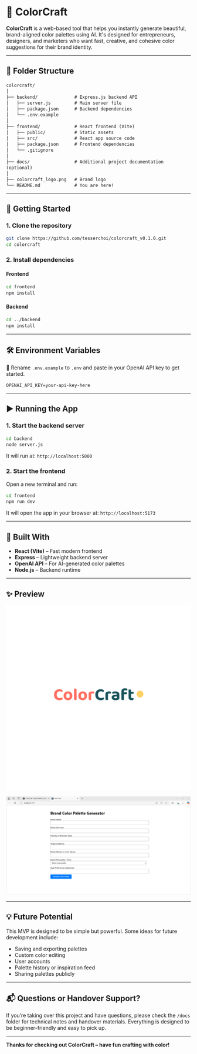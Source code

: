 # 🎨 ColorCraft

**ColorCraft** is a web-based tool that helps you instantly generate beautiful, brand-aligned color palettes using AI. It's designed for entrepreneurs, designers, and marketers who want fast, creative, and cohesive color suggestions for their brand identity.

---

## 📂 Folder Structure

```
colorcraft/
│
├── backend/              # Express.js backend API
│   ├── server.js         # Main server file
│   ├── package.json      # Backend dependencies
│   └── .env.example
│
├── frontend/             # React frontend (Vite)
│   ├── public/           # Static assets
│   ├── src/              # React app source code
│   ├── package.json      # Frontend dependencies
│   └── .gitignore
│
├── docs/                 # Additional project documentation (optional)
│
├── colorcraft_logo.png   # Brand logo
└── README.md             # You are here!
```

---

## 🚀 Getting Started

### 1. Clone the repository

```bash
git clone https://github.com/tesserchoi/colorcraft_v0.1.0.git
cd colorcraft
```

### 2. Install dependencies

#### Frontend

```bash
cd frontend
npm install
```

#### Backend

```bash
cd ../backend
npm install
```

---

## 🛠 Environment Variables

🔑 Rename `.env.example` to `.env` and paste in your OpenAI API key to get started.

```
OPENAI_API_KEY=your-api-key-here
```

---

## ▶️ Running the App

### 1. Start the backend server

```bash
cd backend
node server.js
```

It will run at: `http://localhost:5000`

### 2. Start the frontend

Open a new terminal and run:

```bash
cd frontend
npm run dev
```

It will open the app in your browser at: `http://localhost:5173`

---

## 🧠 Built With

- **React (Vite)** – Fast modern frontend
- **Express** – Lightweight backend server
- **OpenAI API** – For AI-generated color palettes
- **Node.js** – Backend runtime

---

## ✨ Preview

![ColorCraft Logo](./colorcraft_logo.png)

![ColorCraft Screenshot](./frontend/public/screenshot.png)


---

## 💡 Future Potential

This MVP is designed to be simple but powerful. Some ideas for future development include:
- Saving and exporting palettes
- Custom color editing
- User accounts
- Palette history or inspiration feed
- Sharing palettes publicly

---

## 📬 Questions or Handover Support?

If you’re taking over this project and have questions, please check the `/docs` folder for technical notes and handover materials. Everything is designed to be beginner-friendly and easy to pick up.

---

**Thanks for checking out ColorCraft – have fun crafting with color!**
